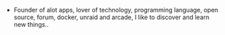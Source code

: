 - Founder of alot apps, lover of technology, programming language, open source, forum, docker, unraid and arcade, I like to discover and learn new things..
  <br>
































































































































































